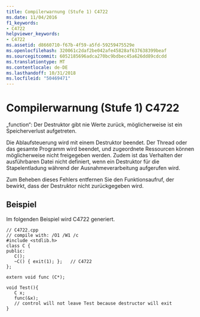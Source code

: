 ```yaml
---
title: Compilerwarnung (Stufe 1) C4722
ms.date: 11/04/2016
f1_keywords:
- C4722
helpviewer_keywords:
- C4722
ms.assetid: d8660710-f67b-4f59-a5fd-59259475529e
ms.openlocfilehash: 320061c2daf2be042afe45828af637638399beaf
ms.sourcegitcommit: 6052185696adca270bc9bdbec45a626dd89cdcdd
ms.translationtype: MT
ms.contentlocale: de-DE
ms.lasthandoff: 10/31/2018
ms.locfileid: "50469471"
---
```

# <a name="compiler-warning-level-1-c4722"></a>Compilerwarnung (Stufe 1) C4722

„function“: Der Destruktor gibt nie Werte zurück, möglicherweise ist ein Speicherverlust aufgetreten.

Die Ablaufsteuerung wird mit einem Destruktor beendet. Der Thread oder das gesamte Programm wird beendet, und zugeordnete Ressourcen können möglicherweise nicht freigegeben werden.  Zudem ist das Verhalten der ausführbaren Datei nicht definiert, wenn ein Destruktor für die Stapelentladung während der Ausnahmeverarbeitung aufgerufen wird.

Zum Beheben dieses Fehlers entfernen Sie den Funktionsaufruf, der bewirkt, dass der Destruktor nicht zurückgegeben wird.

## <a name="example"></a>Beispiel

Im folgenden Beispiel wird C4722 generiert.

```
// C4722.cpp
// compile with: /O1 /W1 /c
#include <stdlib.h>
class C {
public:
   C();
   ~C() { exit(1); };   // C4722
};

extern void func (C*);

void Test(){
   C x;
   func(&x);
   // control will not leave Test because destructor will exit
}
```